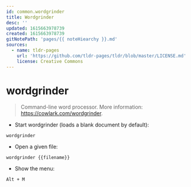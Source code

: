 ```yaml
---
id: common.wordgrinder
title: Wordgrinder
desc: ''
updated: 1615663978739
created: 1615663978739
gitNotePath: 'pages/{{ noteHiearchy }}.md'
sources:
  - name: tldr-pages
    url: 'https://github.com/tldr-pages/tldr/blob/master/LICENSE.md'
    license: Creative Commons
---
```

# wordgrinder

> Command-line word processor.
> More information: <https://cowlark.com/wordgrinder>.

- Start wordgrinder (loads a blank document by default):

`wordgrinder`

- Open a given file:

`wordgrinder {{filename}}`

- Show the menu:

`Alt + M`

